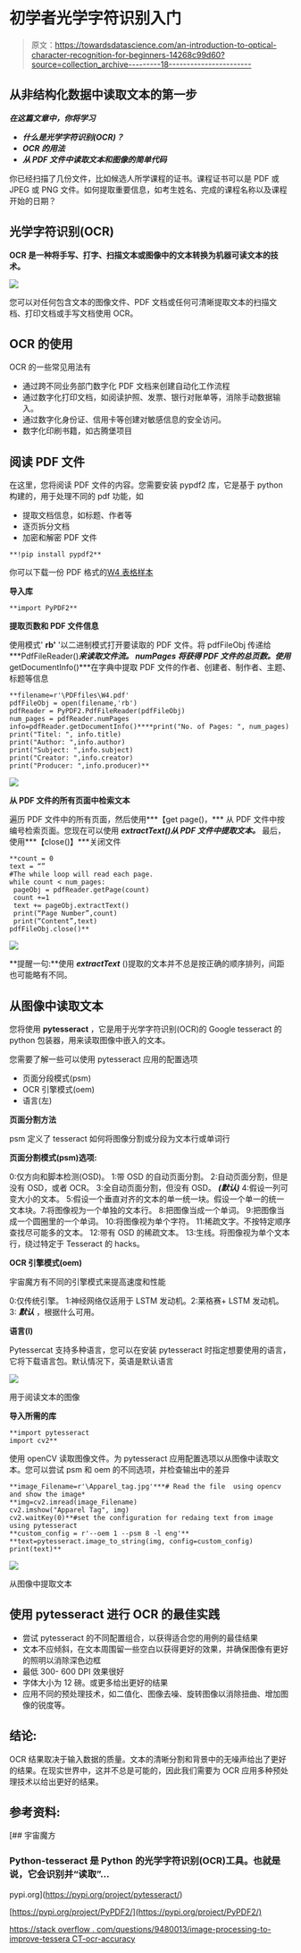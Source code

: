 # 初学者光学字符识别入门

> 原文：<https://towardsdatascience.com/an-introduction-to-optical-character-recognition-for-beginners-14268c99d60?source=collection_archive---------18----------------------->

## 从非结构化数据中读取文本的第一步

***在这篇文章中，你将学习***

*   ***什么是光学字符识别(OCR)？***
*   ***OCR 的用法***
*   ***从 PDF 文件中读取文本和图像的简单代码***

你已经扫描了几份文件，比如候选人所学课程的证书。课程证书可以是 PDF 或 JPEG 或 PNG 文件。如何提取重要信息，如考生姓名、完成的课程名称以及课程开始的日期？

## 光学字符识别(OCR)

**OCR 是一种将手写、打字、扫描文本或图像中的文本转换为机器可读文本的技术。**

![](img/d9f3fb673f28f2d6b2deb550b671190d.png)

您可以对任何包含文本的图像文件、PDF 文档或任何可清晰提取文本的扫描文档、打印文档或手写文档使用 OCR。

## OCR 的使用

OCR 的一些常见用法有

*   通过跨不同业务部门数字化 PDF 文档来创建自动化工作流程
*   通过数字化打印文档，如阅读护照、发票、银行对账单等，消除手动数据输入。
*   通过数字化身份证、信用卡等创建对敏感信息的安全访问。
*   数字化印刷书籍，如古腾堡项目

## 阅读 PDF 文件

在这里，您将阅读 PDF 文件的内容。您需要安装 pypdf2 库，它是基于 python 构建的，用于处理不同的 pdf 功能，如

*   提取文档信息，如标题、作者等
*   逐页拆分文档
*   加密和解密 PDF 文件

```
**!pip install pypdf2**
```

你可以下载一份 PDF 格式的[W4 表格样本](https://www.irs.gov/pub/irs-pdf/fw4.pdf)

**导入库**

```
**import PyPDF2**
```

**提取页数和 PDF 文件信息**

使用模式' **rb'** '以二进制模式打开要读取的 PDF 文件。将 pdfFileObj 传递给***PdfFileReader()***来读取文件流。 ***numPages*** 将获得 PDF 文件的总页数。使用***getDocumentInfo()***在字典中提取 PDF 文件的作者、创建者、制作者、主题、标题等信息

```
**filename=r'\PDFfiles\W4.pdf'
pdfFileObj = open(filename,'rb')
pdfReader = PyPDF2.PdfFileReader(pdfFileObj)
num_pages = pdfReader.numPages
info=pdfReader.getDocumentInfo()****print("No. of Pages: ", num_pages)
print("Titel: ", info.title)
print("Author: ",info.author)
print("Subject: ",info.subject)
print("Creator: ",info.creator)
print("Producer: ",info.producer)**
```

![](img/d255c5932e017d159b3f5e593e2ca0a6.png)

**从 PDF 文件的所有页面中检索文本**

遍历 PDF 文件中的所有页面，然后使用***【get page()，*** 从 PDF 文件中按编号检索页面。您现在可以使用 ***extractText()从 PDF 文件中提取文本。*** 最后，使用***【close()】***关闭文件

```
**count = 0
text = “”
#The while loop will read each page.
while count < num_pages:
 pageObj = pdfReader.getPage(count)
 count +=1
 text += pageObj.extractText()
 print(“Page Number”,count)
 print(“Content”,text)
pdfFileObj.close()**
```

![](img/4513da48681f8aca18004525075c89d0.png)

**提醒一句:**使用 ***extractText*** ()提取的文本并不总是按正确的顺序排列，间距也可能略有不同。

## 从图像中读取文本

您将使用 **pytesseract** ，它是用于光学字符识别(OCR)的 Google tesseract 的 python 包装器，用来读取图像中嵌入的文本。

您需要了解一些可以使用 pytesseract 应用的配置选项

*   页面分段模式(psm)
*   OCR 引擎模式(oem)
*   语言(左)

**页面分割方法**

psm 定义了 tesseract 如何将图像分割或分段为文本行或单词行

**页面分割模式(psm)选项:**

0:仅方向和脚本检测(OSD)。
1:带 OSD 的自动页面分割。
2:自动页面分割，但是没有 OSD，或者 OCR。
3:全自动页面分割，但没有 OSD。 ***(默认)***
4:假设一列可变大小的文本。
5:假设一个垂直对齐的文本的单一统一块。假设一个单一的统一文本块。7:将图像视为一个单独的文本行。
8:把图像当成一个单词。
9:把图像当成一个圆圈里的一个单词。
10:将图像视为单个字符。
11:稀疏文字。不按特定顺序查找尽可能多的文本。
12:带有 OSD 的稀疏文本。
13:生线。将图像视为单个文本行，绕过特定于 Tesseract 的 hacks。

**OCR 引擎模式(oem)**

宇宙魔方有不同的引擎模式来提高速度和性能

0:仅传统引擎。
1:神经网络仅适用于 LSTM 发动机。2:莱格赛+ LSTM 发动机。
3: ***默认*** ，根据什么可用。

**语言(l)**

Pytessercat 支持多种语言，您可以在安装 pytesseract 时指定想要使用的语言，它将下载语言包。默认情况下，英语是默认语言

![](img/bf9265d7a9c3e9fecca0d45b80b456b0.png)

用于阅读文本的图像

**导入所需的库**

```
**import pytesseract
import cv2**
```

使用 openCV 读取图像文件。为 pytesseract 应用配置选项以从图像中读取文本。您可以尝试 psm 和 oem 的不同选项，并检查输出中的差异

```
**image_Filename=r'\Apparel_tag.jpg'***# Read the file  using opencv and show the image*
**img=cv2.imread(image_Filename)
cv2.imshow("Apparel Tag", img)
cv2.waitKey(0)**#set the configuration for redaing text from image using pytesseract
**custom_config = r'--oem 1 --psm 8 -l eng'**
**text=pytesseract.image_to_string(img, config=custom_config)
print(text)**
```

![](img/f58b4e24d370dc59dd52249134960004.png)

从图像中提取文本

## 使用 pytesseract 进行 OCR 的最佳实践

*   尝试 pytesseract 的不同配置组合，以获得适合您的用例的最佳结果
*   文本不应倾斜，在文本周围留一些空白以获得更好的效果，并确保图像有更好的照明以消除深色边框
*   最低 300- 600 DPI 效果很好
*   字体大小为 12 磅。或更多给出更好的结果
*   应用不同的预处理技术，如二值化、图像去噪、旋转图像以消除扭曲、增加图像的锐度等。

## 结论:

OCR 结果取决于输入数据的质量。文本的清晰分割和背景中的无噪声给出了更好的结果。在现实世界中，这并不总是可能的，因此我们需要为 OCR 应用多种预处理技术以给出更好的结果。

## 参考资料:

[](https://pypi.org/project/pytesseract/) [## 宇宙魔方

### Python-tesseract 是 Python 的光学字符识别(OCR)工具。也就是说，它会识别并“读取”…

pypi.org](https://pypi.org/project/pytesseract/) 

[https://pypi.org/project/PyPDF2/](https://pypi.org/project/PyPDF2/)

[https://stack overflow . com/questions/9480013/image-processing-to-improve-tessera CT-ocr-accuracy](https://stackoverflow.com/questions/9480013/image-processing-to-improve-tesseract-ocr-accuracy)